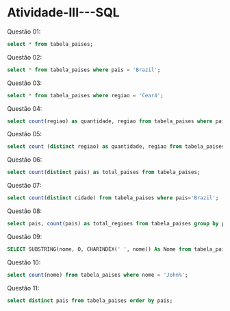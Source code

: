 # Atividade-III---SQL
Questão 01:
```sql
select * from tabela_paises;
```

Questão 02:
```sql
select * from tabela_paises where pais = 'Brazil';
```
Questão 03:
```sql
select * from tabela_paises where regiao = 'Ceará';
```
Questão 04:
```sql
select count(regiao) as quantidade, regiao from tabela_paises where pais='China' group by regiao;
```
Questão 05: 
```sql
select count (distinct regiao) as quantidade, regiao from tabela_paises where pais='Canada' group by regiao;
```
Questão 06:
```sql
select count(distinct pais) as total_paises from tabela_paises;
```
Questão 07:
```sql
select count(distinct cidade) from tabela_paises where pais='Brazil';
```
Questão 08:
```sql
select pais, count(pais) as total_regioes from tabela_paises group by pais;
```
Questão 09:
```sql
SELECT SUBSTRING(nome, O, CHARINDEX(' ', nome)) As Nome from tabela_paises where nome = 'João' order by nome;
```
Questão 10:
```sql
select count(nome) from tabela_paises where nome = 'John%';
```
Questão 11:
```sql
select distinct pais from tabela_paises order by pais;
```
